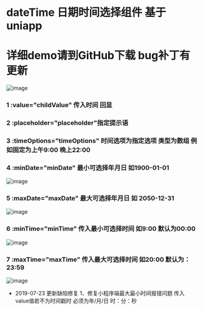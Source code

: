 
# dateTime 日期时间选择组件  基于uniapp 
# 详细demo请到GitHub下载 bug补丁有更新
![image](https://github.com/lanxiujuan/dateTime/blob/master/images/img1.jpg)
### 1 :value="childValue" 传入时间  回显

### 2 :placeholder="placeholder"指定提示语
### 3 :timeOptions="timeOptions"  时间选项为指定选项 类型为数组 例如固定为上午9:00 晚上22:00
### 4 :minDate="minDate" 最小可选择年月日 如1900-01-01
![image](https://github.com/lanxiujuan/dateTime/blob/master/images/img2.jpg)	
### 5 :maxDate="maxDate" 最大可选择年月日 如 2050-12-31
![image](https://github.com/lanxiujuan/dateTime/blob/master/images/img3.jpg)	
### 6 :minTime="minTime" 传入最小可选择时间 如9:00 默认为00:00
![image](https://github.com/lanxiujuan/dateTime/blob/master/images/img4.jpg)	
### 7 :maxTime="maxTime"  传入最大可选择时间 如20:00 默认为：23:59
![image](https://github.com/lanxiujuan/dateTime/blob/master/images/img5.jpg)			
				
- 2019-07-23 更新缺陷修复 
1、修复小程序端最大最小时间报错问题 传入value值若不为时间戳时 必须为年/月/日 时：分：秒

